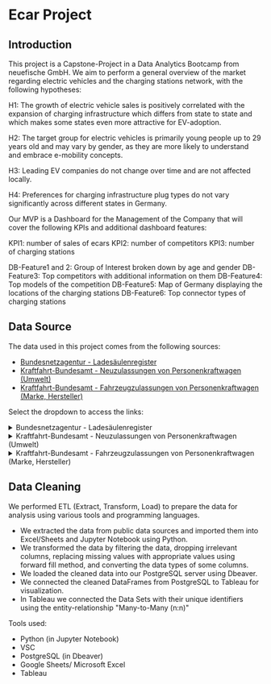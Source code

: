 # Ecar Project

## Introduction

This project is a Capstone-Project in a Data Analytics Bootcamp from neuefische GmbH. We aim to perform a general overview of the market regarding electric vehicles and the charging stations network, with the following hypotheses:

H1: The growth of electric vehicle sales is positively correlated with the expansion of charging infrastructure which differs from state to state and which makes some states even more attractive for EV-adoption.

H2: The target group for electric vehicles is primarily young people up to 29 years old and may vary by gender, as they are more likely to understand and embrace e-mobility concepts.

H3: Leading EV companies do not change over time and are not affected locally.

H4: Preferences for charging infrastructure plug types do not vary significantly across different states in Germany.

Our MVP is a Dashboard for the Management of the Company that will cover the following KPIs and additional dashboard features:

KPI1: number of sales of ecars
KPI2: number of competitors
KPI3: number of charging stations

DB-Feature1 and 2: Group of Interest broken down by age and gender
DB-Feature3: Top competitors with additional information on them
DB-Feature4: Top models of the competition
DB-Feature5: Map of Germany displaying the locations of the charging stations
DB-Feature6: Top connector types of charging stations

## Data Source

The data used in this project comes from the following sources:

- [Bundesnetzagentur - Ladesäulenregister](https://www.bundesnetzagentur.de/DE/Fachthemen/ElektrizitaetundGas/E-Mobilitaet/Ladesaeulenkarte/start.html)
- [Kraftfahrt-Bundesamt - Neuzulassungen von Personenkraftwagen (Umwelt)](https://www.kba.de/DE/Statistik/Fahrzeuge/Neuzulassungen/Umwelt/n_umwelt_node.html)
- [Kraftfahrt-Bundesamt - Fahrzeugzulassungen von Personenkraftwagen (Marke, Hersteller)](https://www.kba.de/DE/Statistik/Produktkatalog/produkte/Fahrzeuge/fz6_b_uebersicht.html)

Select the dropdown to access the links:

<details>
<summary>Bundesnetzagentur - Ladesäulenregister</summary>
    
https://www.bundesnetzagentur.de/DE/Fachthemen/ElektrizitaetundGas/E-Mobilitaet/Ladesaeulenkarte/start.html
    
</details>

<details>
<summary>Kraftfahrt-Bundesamt - Neuzulassungen von Personenkraftwagen (Umwelt)</summary>

https://www.kba.de/DE/Statistik/Fahrzeuge/Neuzulassungen/Umwelt/n_umwelt_node.html
    
</details>

<details>
<summary>Kraftfahrt-Bundesamt - Fahrzeugzulassungen von Personenkraftwagen (Marke, Hersteller)</summary>

https://www.kba.de/DE/Statistik/Produktkatalog/produkte/Fahrzeuge/fz6_b_uebersicht.html
    
</details>

## Data Cleaning

We performed ETL (Extract, Transform, Load) to prepare the data for analysis using various tools and programming languages.

- We extracted the data from public data sources and imported them into Excel/Sheets and Jupyter Notebook using Python.
- We transformed the data by filtering the data, dropping irrelevant columns, replacing missing values with appropriate values using forward fill method, and converting the data types of some columns.
- We loaded the cleaned data into our PostgreSQL server using Dbeaver.
- We connected the cleaned DataFrames from PostgreSQL to Tableau for visualization.
- In Tableau we connected the Data Sets with their unique identifiers using the entity-relationship "Many-to-Many (n:n)"

Tools used:
- Python (in Jupyter Notebook)
- VSC
- PostgreSQL (in Dbeaver)
- Google Sheets/ Microsoft Excel
- Tableau

